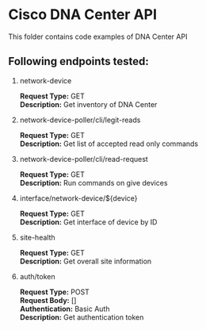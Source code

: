 # Cisco DNA Center API

This folder contains code examples of DNA Center API

## Following endpoints tested:

1. network-device

    <b>Request Type:</b> GET<br>
    <b>Description:</b> Get inventory of DNA Center

2. network-device-poller/cli/legit-reads

    <b>Request Type:</b> GET<br>
    <b>Description:</b> Get list of accepted read only commands

3. network-device-poller/cli/read-request

    <b>Request Type:</b> GET<br>
    <b>Description:</b> Run commands on give devices

4. interface/network-device/${device}

    <b>Request Type:</b> GET<br>
    <b>Description:</b> Get interface of device by ID

5. site-health

    <b>Request Type:</b> GET<br>
    <b>Description:</b> Get overall site information

6. auth/token

    <b>Request Type:</b> POST<br>
    <b>Request Body:</b> []<br>
    <b>Authentication:</b> Basic Auth<br>
    <b>Description:</b> Get authentication token